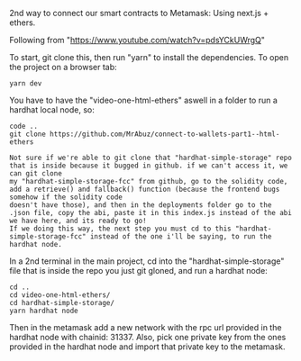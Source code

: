 2nd way to connect our smart contracts to Metamask: Using next.js + ethers.

Following from "https://www.youtube.com/watch?v=pdsYCkUWrgQ"

To start, git clone this, then run "yarn" to install the dependencies.
To open the project on a browser tab:

```
yarn dev
```

You have to have the "video-one-html-ethers" aswell in a folder to run a hardhat local node, so:

```
code ..
git clone https://github.com/MrAbuz/connect-to-wallets-part1--html-ethers

Not sure if we're able to git clone that "hardhat-simple-storage" repo that is inside because it bugged in github. if we can't access it, we can git clone
my "hardhat-simple-storage-fcc" from github, go to the solidity code, add a retrieve() and fallback() function (because the frontend bugs somehow if the solidity code
doesn't have those), and then in the deployments folder go to the .json file, copy the abi, paste it in this index.js instead of the abi we have here, and its ready to go!
If we doing this way, the next step you must cd to this "hardhat-simple-storage-fcc" instead of the one i'll be saying, to run the hardhat node.
```

In a 2nd terminal in the main project, cd into the "hardhat-simple-storage" file that is inside the repo you just git gloned, and run a hardhat node:

```
cd ..
cd video-one-html-ethers/
cd hardhat-simple-storage/
yarn hardhat node

```

Then in the metamask add a new network with the rpc url provided in the hardhat node with chainid: 31337.
Also, pick one private key from the ones provided in the hardhat node and import that private key to the metamask.
